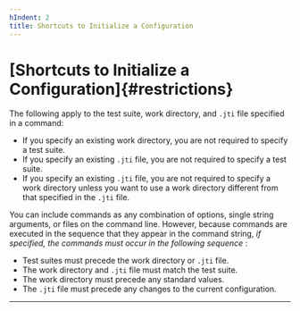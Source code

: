 ```yaml
---
hIndent: 2
title: Shortcuts to Initialize a Configuration
---
```


# [Shortcuts to Initialize a Configuration]{#restrictions}

The following apply to the test suite, work directory, and `.jti` file specified in a command:

-   If you specify an existing work directory, you are not required to specify a test suite.
-   If you specify an existing `.jti` file, you are not required to specify a test suite.
-   If you specify an existing `.jti` file, you are not required to specify a work directory unless
    you want to use a work directory different from that specified in the `.jti` file.

You can include commands as any combination of options, single string arguments, or files on the
command line. However, because commands are executed in the sequence that they appear in the command
string, *if specified, the commands must occur in the following sequence* :

-   Test suites must precede the work directory or `.jti` file.
-   The work directory and `.jti` file must match the test suite.
-   The work directory must precede any standard values.
-   The `.jti` file must precede any changes to the current configuration.

----------------------------------------------------------------------------------------------------


